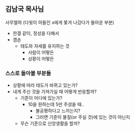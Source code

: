 ## 김남국 목사님

사무엘하 (다윗이 아들인 x에게 쫒겨 나갔다가 돌아온 부분)

- 한결 같이, 정성을 다해서
- 겸손
  - 태도와 자세를 유지하는 것
    - 사람이 어떻든
    - 상황이 어떻든

### 스스로 돌아볼 부분들
- 상황에 따라 태도가 바뀌고 있는가?
- 내게 주신 것을 가져가실 때 어떻게 반응할까?
  - 기준이 어디에 있는가?
    - 10을 원하는데 5만 주셨을 때..
      - 불공평하다고 느끼는지?
      - 그러면 기준이 물질(or 주실 것)에 있는 것이 아닌지
  - 무슨 기준으로 신앙생활을 할까?